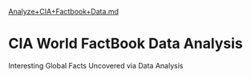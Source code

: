 [Analyze+CIA+Factbook+Data.md](https://github.com/BruceEng/CIA-World-FactBook-Data-Analysis/files/7001833/Analyze%2BCIA%2BFactbook%2BData.md)
# CIA World FactBook Data Analysis
 Interesting Global Facts Uncovered via Data Analysis
